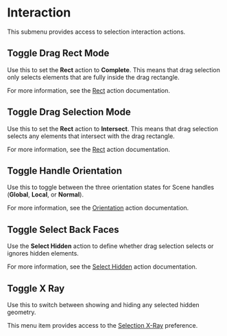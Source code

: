 # Interaction

This submenu provides access to selection interaction actions.

## Toggle Drag Rect Mode

Use this to set the **Rect** action to **Complete**. This means that drag selection only selects elements that are fully inside the drag rectangle.

For more information, see the [Rect](Selection_Rect_Intersect.md) action documentation.

## Toggle Drag Selection Mode

Use this to set the **Rect** action to **Intersect**. This means that drag selection selects any elements that intersect with the drag rectangle.

For more information, see the [Rect](Selection_Rect_Intersect.md) action documentation.

## Toggle Handle Orientation

Use this to toggle between the three orientation states for Scene handles (__Global__, __Local__, or __Normal__).

For more information, see the [Orientation](HandleAlign.md) action documentation.

## Toggle Select Back Faces

Use the **Select Hidden** action to define whether drag selection selects or ignores hidden elements.  

For more information, see the [Select Hidden](Selection_SelectHidden.md) action documentation.

## Toggle X Ray

Use this to switch between showing and hiding any selected hidden geometry.

This menu item provides access to the [Selection X-Ray](preferences.md#sel-xray) preference.



